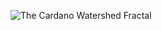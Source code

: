 ![The Cardano Watershed Fractal](https://user-images.githubusercontent.com/80257662/144478011-81b28119-867d-446a-b02d-7b5162870308.jpg)
